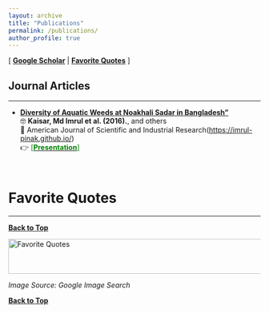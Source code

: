 ```yaml
---
layout: archive
title: "Publications"
permalink: /publications/
author_profile: true
---
```


[ [**Google Scholar**](https://imrul-pinak.github.io/) \|  [**Favorite Quotes**](#favorite-quotes) ]

## Journal Articles
-----------
* [**Diversity of Aquatic Weeds at Noakhali Sadar in Bangladesh”**](https://imrul-pinak.github.io/)<br/>
🤓 **Kaisar, Md Imrul et al. (2016).**, and others <span style ="color:BlueViolet"> </span> <br/>
📰 American Journal of Scientific and Industrial Research(https://imrul-pinak.github.io/) <br/> 
👉 [<span style ="color:Green"> [**Presentation**] </span>](https://imrul-pinak.github.io/) 




<br/>

# Favorite Quotes
-------------------

[**Back to Top**](#)

<img src="https://imrul-pinak.github.io/images/quotes.png" alt="Favorite Quotes"
	title="Favorite Quotes" width="840" height="70">

*Image Source: Google Image Search*

[**Back to Top**](#)